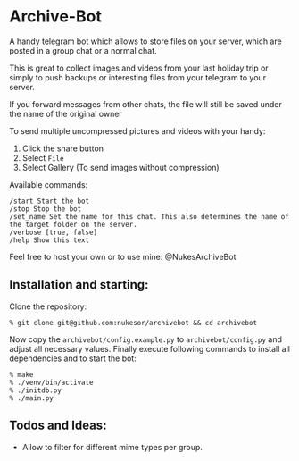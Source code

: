 # Archive-Bot

A handy telegram bot which allows to store files on your server, which are posted in a group chat or a normal chat.

This is great to collect images and videos from your last holiday trip or simply to push backups or interesting files from your telegram to your server.

If you forward messages from other chats, the file will still be saved under the name of the original owner

To send multiple uncompressed pictures and videos with your handy:
1. Click the share button
2. Select `File`
3. Select Gallery (To send images without compression)

Available commands:

    /start Start the bot
    /stop Stop the bot
    /set_name Set the name for this chat. This also determines the name of the target folder on the server.
    /verbose [true, false]
    /help Show this text

Feel free to host your own or to use mine: @NukesArchiveBot

## Installation and starting:

Clone the repository: 

    % git clone git@github.com:nukesor/archivebot && cd archivebot

Now copy the `archivebot/config.example.py` to `archivebot/config.py` and adjust all necessary values.
Finally execute following commands to install all dependencies and to start the bot:

    % make
    % ./venv/bin/activate
    % ./initdb.py
    % ./main.py

## Todos and Ideas:

- Allow to filter for different mime types per group.
